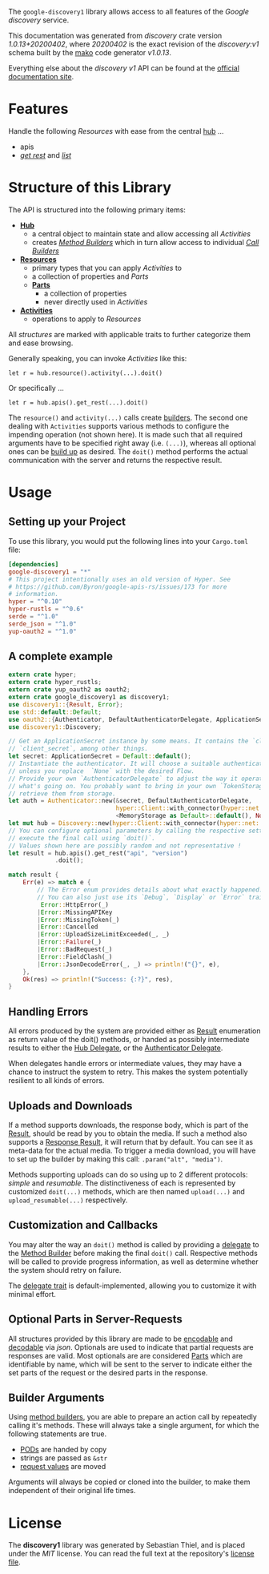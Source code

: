 <!---
DO NOT EDIT !
This file was generated automatically from 'src/mako/api/README.md.mako'
DO NOT EDIT !
-->
The `google-discovery1` library allows access to all features of the *Google discovery* service.

This documentation was generated from *discovery* crate version *1.0.13+20200402*, where *20200402* is the exact revision of the *discovery:v1* schema built by the [mako](http://www.makotemplates.org/) code generator *v1.0.13*.

Everything else about the *discovery* *v1* API can be found at the
[official documentation site](https://developers.google.com/discovery/).
# Features

Handle the following *Resources* with ease from the central [hub](https://docs.rs/google-discovery1/1.0.13+20200402/google_discovery1/struct.Discovery.html) ... 

* apis
 * [*get rest*](https://docs.rs/google-discovery1/1.0.13+20200402/google_discovery1/struct.ApiGetRestCall.html) and [*list*](https://docs.rs/google-discovery1/1.0.13+20200402/google_discovery1/struct.ApiListCall.html)




# Structure of this Library

The API is structured into the following primary items:

* **[Hub](https://docs.rs/google-discovery1/1.0.13+20200402/google_discovery1/struct.Discovery.html)**
    * a central object to maintain state and allow accessing all *Activities*
    * creates [*Method Builders*](https://docs.rs/google-discovery1/1.0.13+20200402/google_discovery1/trait.MethodsBuilder.html) which in turn
      allow access to individual [*Call Builders*](https://docs.rs/google-discovery1/1.0.13+20200402/google_discovery1/trait.CallBuilder.html)
* **[Resources](https://docs.rs/google-discovery1/1.0.13+20200402/google_discovery1/trait.Resource.html)**
    * primary types that you can apply *Activities* to
    * a collection of properties and *Parts*
    * **[Parts](https://docs.rs/google-discovery1/1.0.13+20200402/google_discovery1/trait.Part.html)**
        * a collection of properties
        * never directly used in *Activities*
* **[Activities](https://docs.rs/google-discovery1/1.0.13+20200402/google_discovery1/trait.CallBuilder.html)**
    * operations to apply to *Resources*

All *structures* are marked with applicable traits to further categorize them and ease browsing.

Generally speaking, you can invoke *Activities* like this:

```Rust,ignore
let r = hub.resource().activity(...).doit()
```

Or specifically ...

```ignore
let r = hub.apis().get_rest(...).doit()
```

The `resource()` and `activity(...)` calls create [builders][builder-pattern]. The second one dealing with `Activities` 
supports various methods to configure the impending operation (not shown here). It is made such that all required arguments have to be 
specified right away (i.e. `(...)`), whereas all optional ones can be [build up][builder-pattern] as desired.
The `doit()` method performs the actual communication with the server and returns the respective result.

# Usage

## Setting up your Project

To use this library, you would put the following lines into your `Cargo.toml` file:

```toml
[dependencies]
google-discovery1 = "*"
# This project intentionally uses an old version of Hyper. See
# https://github.com/Byron/google-apis-rs/issues/173 for more
# information.
hyper = "^0.10"
hyper-rustls = "^0.6"
serde = "^1.0"
serde_json = "^1.0"
yup-oauth2 = "^1.0"
```

## A complete example

```Rust
extern crate hyper;
extern crate hyper_rustls;
extern crate yup_oauth2 as oauth2;
extern crate google_discovery1 as discovery1;
use discovery1::{Result, Error};
use std::default::Default;
use oauth2::{Authenticator, DefaultAuthenticatorDelegate, ApplicationSecret, MemoryStorage};
use discovery1::Discovery;

// Get an ApplicationSecret instance by some means. It contains the `client_id` and 
// `client_secret`, among other things.
let secret: ApplicationSecret = Default::default();
// Instantiate the authenticator. It will choose a suitable authentication flow for you, 
// unless you replace  `None` with the desired Flow.
// Provide your own `AuthenticatorDelegate` to adjust the way it operates and get feedback about 
// what's going on. You probably want to bring in your own `TokenStorage` to persist tokens and
// retrieve them from storage.
let auth = Authenticator::new(&secret, DefaultAuthenticatorDelegate,
                              hyper::Client::with_connector(hyper::net::HttpsConnector::new(hyper_rustls::TlsClient::new())),
                              <MemoryStorage as Default>::default(), None);
let mut hub = Discovery::new(hyper::Client::with_connector(hyper::net::HttpsConnector::new(hyper_rustls::TlsClient::new())), auth);
// You can configure optional parameters by calling the respective setters at will, and
// execute the final call using `doit()`.
// Values shown here are possibly random and not representative !
let result = hub.apis().get_rest("api", "version")
             .doit();

match result {
    Err(e) => match e {
        // The Error enum provides details about what exactly happened.
        // You can also just use its `Debug`, `Display` or `Error` traits
         Error::HttpError(_)
        |Error::MissingAPIKey
        |Error::MissingToken(_)
        |Error::Cancelled
        |Error::UploadSizeLimitExceeded(_, _)
        |Error::Failure(_)
        |Error::BadRequest(_)
        |Error::FieldClash(_)
        |Error::JsonDecodeError(_, _) => println!("{}", e),
    },
    Ok(res) => println!("Success: {:?}", res),
}

```
## Handling Errors

All errors produced by the system are provided either as [Result](https://docs.rs/google-discovery1/1.0.13+20200402/google_discovery1/enum.Result.html) enumeration as return value of 
the doit() methods, or handed as possibly intermediate results to either the 
[Hub Delegate](https://docs.rs/google-discovery1/1.0.13+20200402/google_discovery1/trait.Delegate.html), or the [Authenticator Delegate](https://docs.rs/yup-oauth2/*/yup_oauth2/trait.AuthenticatorDelegate.html).

When delegates handle errors or intermediate values, they may have a chance to instruct the system to retry. This 
makes the system potentially resilient to all kinds of errors.

## Uploads and Downloads
If a method supports downloads, the response body, which is part of the [Result](https://docs.rs/google-discovery1/1.0.13+20200402/google_discovery1/enum.Result.html), should be
read by you to obtain the media.
If such a method also supports a [Response Result](https://docs.rs/google-discovery1/1.0.13+20200402/google_discovery1/trait.ResponseResult.html), it will return that by default.
You can see it as meta-data for the actual media. To trigger a media download, you will have to set up the builder by making
this call: `.param("alt", "media")`.

Methods supporting uploads can do so using up to 2 different protocols: 
*simple* and *resumable*. The distinctiveness of each is represented by customized 
`doit(...)` methods, which are then named `upload(...)` and `upload_resumable(...)` respectively.

## Customization and Callbacks

You may alter the way an `doit()` method is called by providing a [delegate](https://docs.rs/google-discovery1/1.0.13+20200402/google_discovery1/trait.Delegate.html) to the 
[Method Builder](https://docs.rs/google-discovery1/1.0.13+20200402/google_discovery1/trait.CallBuilder.html) before making the final `doit()` call. 
Respective methods will be called to provide progress information, as well as determine whether the system should 
retry on failure.

The [delegate trait](https://docs.rs/google-discovery1/1.0.13+20200402/google_discovery1/trait.Delegate.html) is default-implemented, allowing you to customize it with minimal effort.

## Optional Parts in Server-Requests

All structures provided by this library are made to be [encodable](https://docs.rs/google-discovery1/1.0.13+20200402/google_discovery1/trait.RequestValue.html) and 
[decodable](https://docs.rs/google-discovery1/1.0.13+20200402/google_discovery1/trait.ResponseResult.html) via *json*. Optionals are used to indicate that partial requests are responses 
are valid.
Most optionals are are considered [Parts](https://docs.rs/google-discovery1/1.0.13+20200402/google_discovery1/trait.Part.html) which are identifiable by name, which will be sent to 
the server to indicate either the set parts of the request or the desired parts in the response.

## Builder Arguments

Using [method builders](https://docs.rs/google-discovery1/1.0.13+20200402/google_discovery1/trait.CallBuilder.html), you are able to prepare an action call by repeatedly calling it's methods.
These will always take a single argument, for which the following statements are true.

* [PODs][wiki-pod] are handed by copy
* strings are passed as `&str`
* [request values](https://docs.rs/google-discovery1/1.0.13+20200402/google_discovery1/trait.RequestValue.html) are moved

Arguments will always be copied or cloned into the builder, to make them independent of their original life times.

[wiki-pod]: http://en.wikipedia.org/wiki/Plain_old_data_structure
[builder-pattern]: http://en.wikipedia.org/wiki/Builder_pattern
[google-go-api]: https://github.com/google/google-api-go-client

# License
The **discovery1** library was generated by Sebastian Thiel, and is placed 
under the *MIT* license.
You can read the full text at the repository's [license file][repo-license].

[repo-license]: https://github.com/Byron/google-apis-rsblob/master/LICENSE.md
